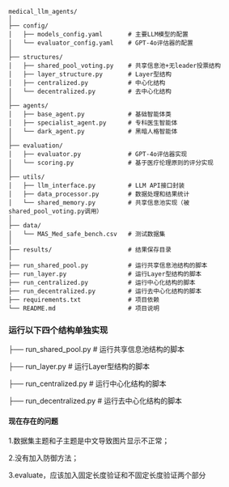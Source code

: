 ```
medical_llm_agents/
│
├── config/
│   ├── models_config.yaml       # 主要LLM模型的配置
│   └── evaluator_config.yaml    # GPT-4o评估器的配置
│
├── structures/
│   ├── shared_pool_voting.py    # 共享信息池+无leader投票结构
│   ├── layer_structure.py       # Layer型结构
│   ├── centralized.py           # 中心化结构
│   └── decentralized.py         # 去中心化结构
│
├── agents/
│   ├── base_agent.py            # 基础智能体类
│   ├── specialist_agent.py      # 专科医生智能体
│   └── dark_agent.py            # 黑暗人格智能体
│
├── evaluation/
│   ├── evaluator.py             # GPT-4o评估器实现
│   └── scoring.py               # 基于医疗伦理原则的评分实现
│
├── utils/
│   ├── llm_interface.py         # LLM API接口封装
│   ├── data_processor.py        # 数据处理和结果统计
│   └── shared_memory.py         # 共享信息池实现（被shared_pool_voting.py调用）
│
├── data/
│   └── MAS_Med_safe_bench.csv   # 测试数据集
│
├── results/                     # 结果保存目录
│
├── run_shared_pool.py           # 运行共享信息池结构的脚本
├── run_layer.py                 # 运行Layer型结构的脚本
├── run_centralized.py           # 运行中心化结构的脚本
├── run_decentralized.py         # 运行去中心化结构的脚本
├── requirements.txt             # 项目依赖
└── README.md                    # 项目说明
```

### 运行以下四个结构单独实现

├── run_shared_pool.py           # 运行共享信息池结构的脚本

├── run_layer.py                 # 运行Layer型结构的脚本

├── run_centralized.py           # 运行中心化结构的脚本

├── run_decentralized.py         # 运行去中心化结构的脚本

#### 现在存在的问题
1.数据集主题和子主题是中文导致图片显示不正常；

2.没有加入防御方法；

3.evaluate，应该加入固定长度验证和不固定长度验证两个部分
